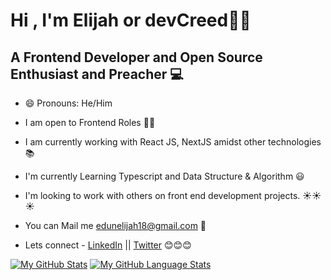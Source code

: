 <!--
**Elijah699/Elijah699** is a ✨ _special_ ✨ repository because its `README.md` (this file) appears on your GitHub profile.

Here are some ideas to get you started:

- 🔭 I’m currently working on ...
- 🌱 I’m currently learning ...
- 👯 I’m looking to collaborate on ...
- 🤔 I’m looking for help with ...
- 💬 Ask me about ...
- 📫 How to reach me: ...
- 
- ⚡ Fun fact: ...
-->

# Hi , I'm Elijah or devCreed👋👋

## A Frontend Developer and Open Source Enthusiast and Preacher 💻 

* 😄 Pronouns: He/Him

* I am open to Frontend Roles 👐👐

* I am currently working with React JS, NextJS amidst other technologies 	📚 

* I'm currently Learning Typescript and Data Structure & Algorithm 😃

* I'm looking to work with others on front end development projects. ☀️☀️☀️

* You can Mail me [edunelijah18@gmail.com](edunelijah18@gmail.com) 📧 

* Lets connect - [LinkedIn](https://www.linkedin.com/in/elijah-edun-3850081a3/) || [Twitter](https://twitter.com/devCreed) 😊😊😊

[![My GitHub Stats](https://github-readme-stats.vercel.app/api/?username=Elijah699&count_private=true&theme=tokyonight&showicons=true)]()
[![My GitHub Language Stats](https://github-readme-stats.vercel.app/api/top-langs/?username=Elijah699&langs_count=5&theme=tokyonight)]()
